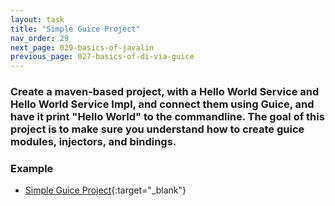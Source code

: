 ```yaml
---
layout: task
title: "Simple Guice Project"
nav_order: 29
next_page: 029-basics-of-javalin
previous_page: 027-basics-of-di-via-guice
---
```

### Create a  maven-based project, with a Hello World Service and Hello World Service Impl, and connect them using Guice, and have it print "Hello World" to the commandline. The goal of this project is to make sure you understand how to create guice modules, injectors, and bindings.

### Example
- [Simple Guice Project](https://github.com/kisoft-me/training-material/tree/master/examples/google-guice-simple-project){:target="_blank"}